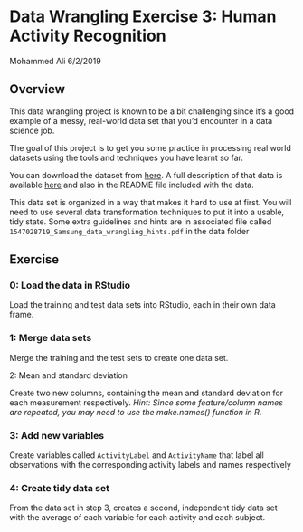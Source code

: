 Data Wrangling Exercise 3: Human Activity Recognition
================
Mohammed Ali
6/2/2019

## Overview

This data wrangling project is known to be a bit challenging since it’s
a good example of a messy, real-world data set that you’d encounter in a
data science job.

The goal of this project is to get you some practice in processing real
world datasets using the tools and techniques you have learnt so far.

You can download the dataset from
[here](https://d396qusza40orc.cloudfront.net/getdata%2Fprojectfiles%2FUCI%20HAR%20Dataset.zip).
A full description of that data is available
[here](http://archive.ics.uci.edu/ml/datasets/Human+Activity+Recognition+Using+Smartphones)
and also in the README file included with the data.

This data set is organized in a way that makes it hard to use at first.
You will need to use several data transformation techniques to put it
into a usable, tidy state. Some extra guidelines and hints are in
associated file called `1547028719_Samsung_data_wrangling_hints.pdf` in
the data folder

## Exercise

### 0: Load the data in RStudio

Load the training and test data sets into RStudio, each in their own
data frame.

### 1: Merge data sets

Merge the training and the test sets to create one data set.

2: Mean and standard deviation

Create two new columns, containing the mean and standard deviation for
each measurement respectively. *Hint: Since some feature/column names
are repeated, you may need to use the make.names() function in R*.

### 3: Add new variables

Create variables called `ActivityLabel` and `ActivityName` that label
all observations with the corresponding activity labels and names
respectively

### 4: Create tidy data set

From the data set in step 3, creates a second, independent tidy data set
with the average of each variable for each activity and each subject.
